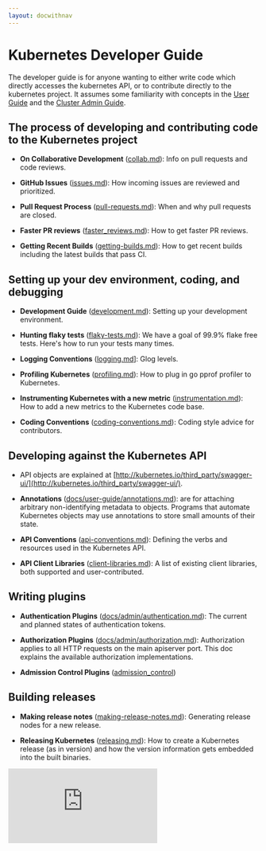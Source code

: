 ```yaml
---
layout: docwithnav
---
```

<!-- BEGIN MUNGE: UNVERSIONED_WARNING -->


<!-- END MUNGE: UNVERSIONED_WARNING -->
# Kubernetes Developer Guide

The developer guide is for anyone wanting to either write code which directly accesses the
kubernetes API, or to contribute directly to the kubernetes project.
It assumes some familiarity with concepts in the [User Guide](../user-guide/README.html) and the [Cluster Admin
Guide](../admin/README.html).


## The process of developing and contributing code to the Kubernetes project

* **On Collaborative Development** ([collab.md](collab.html)): Info on pull requests and code reviews.

* **GitHub Issues** ([issues.md](issues.html)): How incoming issues are reviewed and prioritized.

* **Pull Request Process** ([pull-requests.md](pull-requests.html)): When and why pull requests are closed.

* **Faster PR reviews** ([faster_reviews.md](faster_reviews.html)): How to get faster PR reviews.

* **Getting Recent Builds** ([getting-builds.md](getting-builds.html)): How to get recent builds including the latest builds that pass CI.


## Setting up your dev environment, coding, and debugging

* **Development Guide** ([development.md](development.html)): Setting up your development environment.

* **Hunting flaky tests** ([flaky-tests.md](flaky-tests.html)): We have a goal of 99.9% flake free tests.
  Here's how to run your tests many times.

* **Logging Conventions** ([logging.md](logging.html)]: Glog levels.

* **Profiling Kubernetes** ([profiling.md](profiling.html)): How to plug in go pprof profiler to Kubernetes.

* **Instrumenting Kubernetes with a new metric**
  ([instrumentation.md](instrumentation.html)): How to add a new metrics to the
  Kubernetes code base.

* **Coding Conventions** ([coding-conventions.md](coding-conventions.html)):
  Coding style advice for contributors.


## Developing against the Kubernetes API

* API objects are explained at [http://kubernetes.io/third_party/swagger-ui/](http://kubernetes.io/third_party/swagger-ui/).

* **Annotations** ([docs/user-guide/annotations.md](../user-guide/annotations.html)): are for attaching arbitrary non-identifying metadata to objects.
  Programs that automate Kubernetes objects may use annotations to store small amounts of their state.

* **API Conventions** ([api-conventions.md](api-conventions.html)):
  Defining the verbs and resources used in the Kubernetes API.

* **API Client Libraries** ([client-libraries.md](client-libraries.html)):
  A list of existing client libraries, both supported and user-contributed.


## Writing plugins

* **Authentication Plugins** ([docs/admin/authentication.md](../admin/authentication.html)):
  The current and planned states of authentication tokens.

* **Authorization Plugins** ([docs/admin/authorization.md](../admin/authorization.html)):
  Authorization applies to all HTTP requests on the main apiserver port.
  This doc explains the available authorization implementations.

* **Admission Control Plugins** ([admission_control](../design/admission_control.html))


## Building releases

* **Making release notes** ([making-release-notes.md](making-release-notes.html)): Generating release nodes for a new release.

* **Releasing Kubernetes** ([releasing.md](releasing.html)): How to create a Kubernetes release (as in version)
  and how the version information gets embedded into the built binaries.


<!-- BEGIN MUNGE: GENERATED_ANALYTICS -->
[![Analytics](https://kubernetes-site.appspot.com/UA-36037335-10/GitHub/docs/devel/README.md?pixel)]()
<!-- END MUNGE: GENERATED_ANALYTICS -->
